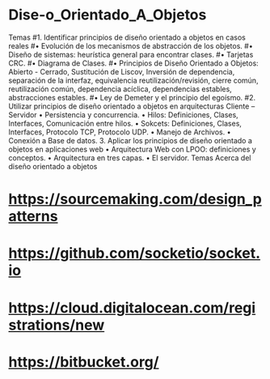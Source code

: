 # Dise-o_Orientado_A_Objetos
Temas
#1. Identificar principios de diseño orientado a objetos en casos reales
#• Evolución de los mecanismos de abstracción de los objetos.
#• Diseño de sistemas: heurística general para encontrar clases.
#• Tarjetas CRC.
#• Diagrama de Clases.
#• Principios de Diseño Orientado a Objetos: Abierto - Cerrado, Sustitución de Liscov, Inversión
de dependencia, separación de la interfaz, equivalencia reutilización/revisión, cierre común,
reutilización común, dependencia acíclica, dependencias estables, abstracciones estables.
#• Ley de Demeter y el principio del egoísmo.
#2. Utilizar principios de diseño orientado a objetos en arquitecturas Cliente –
Servidor
• Persistencia y concurrencia.
• Hilos: Definiciones, Clases, Interfaces, Comunicación entre hilos.
• Sokcets: Definiciones, Clases, Interfaces, Protocolo TCP, Protocolo UDP.
• Manejo de Archivos.
• Conexión a Base de datos.
3. Aplicar los principios de diseño orientado a objetos en aplicaciones web
• Arquitectura Web con LPOO: definiciones y conceptos.
• Arquitectura en tres capas.
• El servidor.
Temas Acerca del diseño orientado a objetos
# https://sourcemaking.com/design_patterns
# https://github.com/socketio/socket.io
# https://cloud.digitalocean.com/registrations/new
# https://bitbucket.org/
